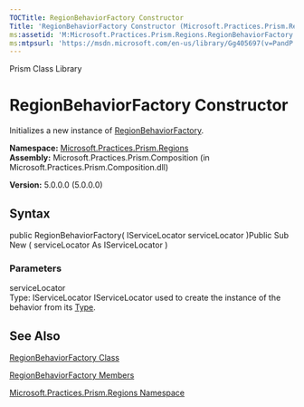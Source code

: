 ```yaml
---
TOCTitle: RegionBehaviorFactory Constructor
Title: 'RegionBehaviorFactory Constructor (Microsoft.Practices.Prism.Regions)'
ms:assetid: 'M:Microsoft.Practices.Prism.Regions.RegionBehaviorFactory.\#ctor(Microsoft.Practices.ServiceLocation.IServiceLocator)'
ms:mtpsurl: 'https://msdn.microsoft.com/en-us/library/Gg405697(v=PandP.50)'
---
```


Prism Class Library

RegionBehaviorFactory Constructor
=================================

Initializes a new instance of [RegionBehaviorFactory](https://msdn.microsoft.com/library/microsoft.practices.prism.regions.regionbehaviorfactory).

**Namespace:** [Microsoft.Practices.Prism.Regions](https://msdn.microsoft.com/library/microsoft.practices.prism.regions)
**Assembly:** Microsoft.Practices.Prism.Composition (in Microsoft.Practices.Prism.Composition.dll)

**Version:** 5.0.0.0 (5.0.0.0)

## Syntax


public RegionBehaviorFactory( IServiceLocator serviceLocator )Public Sub New ( serviceLocator As IServiceLocator )

### Parameters

serviceLocator  
Type: IServiceLocator
IServiceLocator used to create the instance of the behavior from its [Type](http://msdn.microsoft.com/en-us/library/42892f65).

See Also
--------


[RegionBehaviorFactory Class](https://msdn.microsoft.com/library/microsoft.practices.prism.regions.regionbehaviorfactory)

[RegionBehaviorFactory Members](https://msdn.microsoft.com/allmembers.t:microsoft.practices.prism.regions.regionbehaviorfactory)

[Microsoft.Practices.Prism.Regions Namespace](https://msdn.microsoft.com/library/microsoft.practices.prism.regions)
